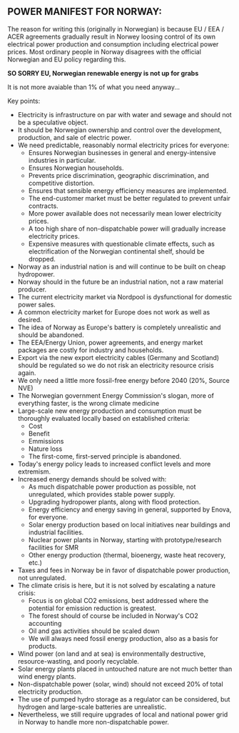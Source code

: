 ## POWER MANIFEST FOR NORWAY:

The reason for writing this (originally in Norwegian) is because EU / EEA / ACER agreements gradually result in Norwey 
loosing control of its own electrical power production and consumption including electrical power prices. 
Most ordinary people in Norway disagrees with the official Norwegian and EU policy regarding this.  

**SO SORRY EU, Norwegian renewable energy is not up for grabs**  

It is not more avaiable than 1% of what you need anyway...

Key points:  

* Electricity is infrastructure on par with water and sewage and should not be a speculative object.
* It should be Norwegian ownership and control over the development, production, and sale of electric power.
* We need predictable, reasonably normal electricity prices for everyone:   
    - Ensures Norwegian businesses in general and energy-intensive industries in particular.
    - Ensures Norwegian households.  
    - Prevents price discrimination, geographic discrimination, and competitive distortion.
    - Ensures that sensible energy efficiency measures are implemented.
    - The end-customer market must be better regulated to prevent unfair contracts.
    - More power available does not necessarily mean lower electricity prices.
    - A too high share of non-dispatchable power will gradually increase electricity prices.
    - Expensive measures with questionable climate effects, such as electrification of the Norwegian continental shelf, should be dropped.
* Norway as an industrial nation is and will continue to be built on cheap hydropower.
* Norway should in the future be an industrial nation, not a raw material producer.
* The current electricity market via Nordpool is dysfunctional for domestic power sales.
* A common electricity market for Europe does not work as well as desired.
* The idea of Norway as Europe's battery is completely unrealistic and should be abandoned.
* The EEA/Energy Union, power agreements, and energy market packages are costly for industry and households.
* Export via the new export electricity cables (Germany and Scotland) should be regulated so we do not risk an electricity resource crisis again.
* We only need a little more fossil-free energy before 2040 (20%, Source NVE)
* The Norwegian government Energy Commission's slogan, more of everything faster, is the wrong climate medicine
* Large-scale new energy production and consumption must be thoroughly evaluated locally based on established criteria:
    - Cost
    - Benefit
    - Emmissions
    - Nature loss
    - The first-come, first-served principle is abandoned.
* Today's energy policy leads to increased conflict levels and more extremism.
* Increased energy demands should be solved with:
    - As much dispatchable power production as possible, not unregulated, which provides stable power supply.
    - Upgrading hydropower plants, along with flood protection.
    - Energy efficiency and energy saving in general, supported by Enova, for everyone. 
    - Solar energy production based on local initiatives near buildings and industrial facilities.
    - Nuclear power plants in Norway, starting with prototype/research facilities for SMR
    - Other energy production (thermal, bioenergy, waste heat recovery, etc.)
* Taxes and fees in Norway be in favor of dispatchable power production, not unregulated.
* The climate crisis is here, but it is not solved by escalating a nature crisis:
    - Focus is on global CO2 emissions, best addressed where the potential for emission reduction is greatest.
    - The forest should of course be included in Norway's CO2 accounting
    - Oil and gas activities should be scaled down 
    - We will always need fossil energy production, also as a basis for products.
* Wind power (on land and at sea) is environmentally destructive, resource-wasting, and poorly recyclable.
* Solar energy plants placed in untouched nature are not much better than wind energy plants.
* Non-dispatchable power (solar, wind) should not exceed 20% of total electricity production.
* The use of pumped hydro storage as a regulator can be considered, but hydrogen and large-scale batteries are unrealistic.
* Nevertheless, we still require upgrades of local and national power grid in Norway to handle more non-dispatchable power.


